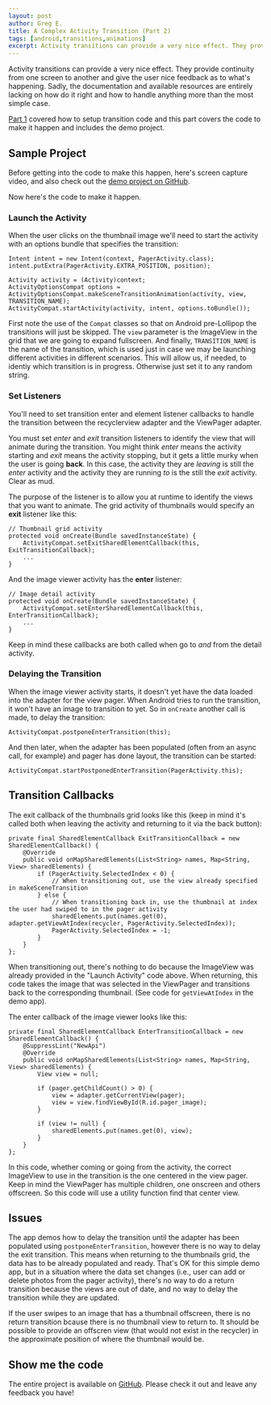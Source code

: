 ```yaml
---
layout: post
author: Greg E.
title: A Complex Activity Transition (Part 2)
tags: [android,transitions,animations]
excerpt: Activity transitions can provide a very nice effect. They provide continuity from one screen to another and give the user nice feedback as to what's happening. Sadly, the documentation and available resources are entirely lacking on how do it right and how to handle anything more than the most simple case.
---
```

Activity transitions can provide a very nice effect. They provide continuity from one screen to another and give the user nice feedback as to what's happening. Sadly, the documentation and available resources are entirely lacking on how do it right and how to handle anything more than the most simple case.

[Part 1](http://innodroid.com/blog/post/a-complex-activity-transition-part-1) covered how to setup transition code and this part covers the code to make it happen and includes the demo project.

## Sample Project

Before getting into the code to make this happen, here's screen capture video, and also check out the [demo project on GitHub](https://github.com/grennis/ComplexTransitionDemo).

Now here's the code to make it happen.

### Launch the Activity

When the user clicks on the thumbnail image we'll need to start the activity with an options bundle that specifies the transition:
 
    Intent intent = new Intent(context, PagerActivity.class);
    intent.putExtra(PagerActivity.EXTRA_POSITION, position);

    Activity activity = (Activity)context;
    ActivityOptionsCompat options = ActivityOptionsCompat.makeSceneTransitionAnimation(activity, view, TRANSITION_NAME);
    ActivityCompat.startActivity(activity, intent, options.toBundle());

First note the use of the `Compat` classes so that on Android pre-Lollipop the transitions will just be skipped. The `view` parameter is the ImageView in the grid that we are going to expand fullscreen. And finally, `TRANSITION_NAME` is the name of the transition, which is used just in case we may be launching different activities in different scenarios. This will allow us, if needed, to identiy which transition is in progress. Otherwise just set it to any random string.

### Set Listeners

You'll need to set transition enter and element listener callbacks to handle the transition between the recyclerview adapter and the ViewPager adapter.
 
You must set *enter* and *exit* transition listeners to identify the view that will animate during the transition. You might think *enter* means the activity starting and *exit* means the activity stopping, but it gets a little murky when the user is going **back**. In this case, the activity they are *leaving* is still the *enter* activity and the activity they are running *to* is the still the *exit* activity. Clear as mud.

The purpose of the listener is to allow you at runtime to identify the views that you want to animate. The grid activity of thumbnails would specify an **exit** listener like this:

    // Thumbnail grid activity
    protected void onCreate(Bundle savedInstanceState) {
        ActivityCompat.setExitSharedElementCallback(this, ExitTransitionCallback);
        ...
    }

And the image viewer activity has the **enter** listener:

    // Image detail activity
    protected void onCreate(Bundle savedInstanceState) {
        ActivityCompat.setEnterSharedElementCallback(this, EnterTransitionCallback);
        ...
    }

Keep in mind these callbacks are both called when go to *and* from the detail activity.

### Delaying the Transition

When the image viewer activity starts, it doesn't yet have the data loaded into the adapter for the view pager. When Android tries to run the transition, it won't have an image to transition to yet. So in `onCreate` another call is made, to delay the transition:

    ActivityCompat.postponeEnterTransition(this);
 
 And then later, when the adapter has been populated (often from an async call, for example) and pager has done layout, the transition can be started:
 
    ActivityCompat.startPostponedEnterTransition(PagerActivity.this);

## Transition Callbacks

The exit callback of the thumbnails grid looks like this (keep in mind it's called both when leaving the activity and returning to it via the back button):

    private final SharedElementCallback ExitTransitionCallback = new SharedElementCallback() {
        @Override
        public void onMapSharedElements(List<String> names, Map<String, View> sharedElements) {
            if (PagerActivity.SelectedIndex < 0) {
                // When transitioning out, use the view already specified in makeSceneTransition
            } else {
                // When transitioning back in, use the thumbnail at index the user had swiped to in the pager activity
                sharedElements.put(names.get(0), adapter.getViewAtIndex(recycler, PagerActivity.SelectedIndex));
                PagerActivity.SelectedIndex = -1;
            }
        }
    };

When transitioning out, there's nothing to do because the ImageView was already provided in the "Launch Activity" code above. When returning, this code takes the image that was selected in the ViewPager and transitions back to the corresponding thumbnail. (See code for `getViewAtIndex` in the demo app).

The enter callback of the image viewer looks like this:

    private final SharedElementCallback EnterTransitionCallback = new SharedElementCallback() {
        @SuppressLint("NewApi")
        @Override
        public void onMapSharedElements(List<String> names, Map<String, View> sharedElements) {
            View view = null;

            if (pager.getChildCount() > 0) {
                view = adapter.getCurrentView(pager);
                view = view.findViewById(R.id.pager_image);
            }

            if (view != null) {
                sharedElements.put(names.get(0), view);
            }
        }
    };

In this code, whether coming or going from the activity, the correct ImageView to use in the transition is the one centered in the view pager. Keep in mind the ViewPager has multiple children, one onscreen and others offscreen. So this code will use a utility function find that center view. 

## Issues

The app demos how to delay the transition until the adapter has been populated using `postponeEnterTransition`, however there is no way to delay the exit transition. This means when returning to the thumbnails grid, the data has to be already populated and ready. That's OK for this simple demo app, but in a situation where the data set changes (i.e., user can add or delete photos from the pager activity), there's no way to do a return transition because the views are out of date, and no way to delay the transition while they are updated. 

If the user swipes to an image that has a thumbnail offscreen, there is no return transition bcause there is no thumbnail view to return to. It should be possible to provide an offscren view (that would not exist in the recycler) in the approximate position of where the thumbnail would be.

## Show me the code

The entire project is available on [GitHub](https://github.com/grennis/ComplexTransitionDemo). Please check it out and leave any feedback you have!
